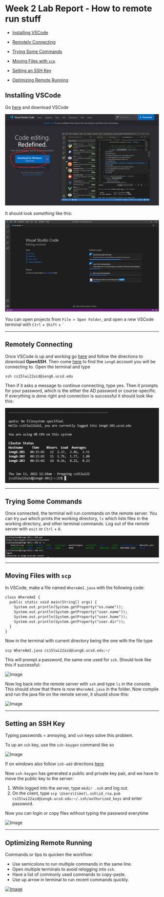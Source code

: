 # Week 2 Lab Report - How to remote run stuff

- [Installing VSCode](#installing-vscode)

- [Remotely Connecting](#remotely-connecting)

- [Trying Some Commands](#trying-some-commands)

- [Moving Files with `scp`](#moving-files-with-scp)

- [Setting an SSH Key](#setting-an-ssh-key)

- [Optimizing Remote Running](#optimizing-remote-running)

## Installing VSCode

Go [here](https://code.visualstudio.com/) and download VSCode

![Image](3.png)

It should look *something* like this:

![Image](4.png)

You can open projects from `File > Open Folder`, and open a new VSCode terminal with `Ctrl` + `Shift` + `` ` ``

---

## Remotely Connecting

Once VSCode is up and working go [here](https://docs.microsoft.com/en-us/windows-server/administration/openssh/openssh_install_firstuse) and follow the directions to download **OpenSSH**. Then come [here](https://sdacs.ucsd.edu/~icc/index.php) to find the `ieng6` account you will be connecting to. Open the terminal and type 
```
ssh cs15lwi22aid@ieng6.ucsd.edu
```
Then if it asks a message to continue connecting, type yes. Then it prompts for your password, which is the either the AD password or course-specific. If everything is done right and connection is successful it should look like this:

![Image](5.png)

---

## Trying Some Commands

Once connected, the terminal will run commands on the remote server. You can try `pwd` which prints the working directory, `ls` which lists files in the working directory, and other terminal commands. Log out of the remote server with `exit` or `Ctrl` + `D`.

![Image](6.png)

---

## Moving Files with `scp`

In VSCode, make a file named `WhereAmI.java` with the following code:

```
class WhereAmI {
  public static void main(String[] args) {
    System.out.println(System.getProperty("os.name"));
    System.out.println(System.getProperty("user.name"));
    System.out.println(System.getProperty("user.home"));
    System.out.println(System.getProperty("user.dir"));
  }
}
```

Now in the terminal with current directory being the one with the file type 

```scp WhereAmI.java cs15lwi22aid@ieng6.ucsd.edu:~/```

This will prompt a password, the same one used for `ssh`. Should look like this if successful:

![Image](7.png)

Now log back into the remote server with `ssh` and type `ls` in the console. This should show that there is now `WhereAmI.java` in the folder. Now compile and run the java file on the remote server, it shuold show this:

![Image](8.png)

---

## Setting an SSH Key

Typing passwords = annoying, and `ssh` keys solve this problem.

To up an `ssh` key, use the `ssh-keygen` command like so

![Image](9.png)

If on windows also follow `ssh-add` directions [here](https://docs.microsoft.com/en-us/windows-server/administration/openssh/openssh_keymanagement#user-key-generation)

Now `ssh-keygen` has generated a public and private key pair, and we have to move the public key to the server:

1. While logged into the server, type `mkdir .ssh` and log out.
2. On the client, type `scp \Users\timot\.ssh\id_rsa.pub cs15lwi22aid@ieng6.ucsd.edu:~/.ssh/authorized_keys` and enter password.

Now you can login or copy files without typing the password everytime

![Image](10.png)

---

## Optimizing Remote Running

Commands or tips to quicken the workflow:

 - Use semicolons to run multiple commands in the same line.
 - Open multiple terminals to avoid relogging into `ssh`.
 - Have a list of commonly used commands to copy-paste.
 - Use up arrow in terminal to run recent commands quickly.

[![Image](11.png)](11.png)